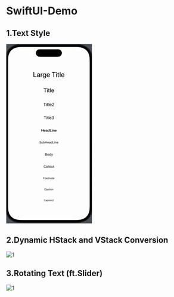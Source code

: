# SwiftUI-Demo
## 1.Text Style
![alt text](2024-09-0210.38.52-ezgif.com-video-to-gif-converter.gif)

## 2.Dynamic HStack and VStack Conversion
![1](https://github.com/user-attachments/assets/8f044887-a63d-4752-ac84-9003630da189)

## 3.Rotating Text (ft.Slider)
![1](https://github.com/user-attachments/assets/db34a9b1-a579-4802-946c-b9601960b8a4)
